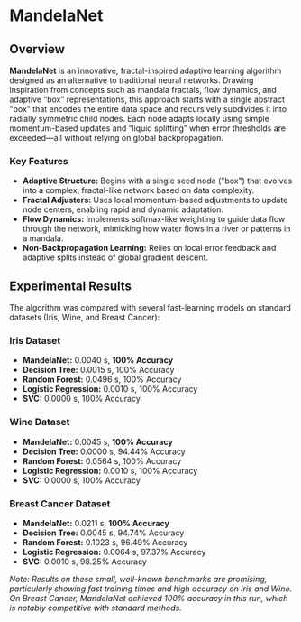 # MandelaNet

## Overview

**MandelaNet** is an innovative, fractal-inspired adaptive learning algorithm designed as an alternative to traditional neural networks. Drawing inspiration from concepts such as mandala fractals, flow dynamics, and adaptive “box” representations, this approach starts with a single abstract "box" that encodes the entire data space and recursively subdivides it into radially symmetric child nodes. Each node adapts locally using simple momentum-based updates and “liquid splitting” when error thresholds are exceeded—all without relying on global backpropagation.

### Key Features
- **Adaptive Structure:** Begins with a single seed node ("box") that evolves into a complex, fractal-like network based on data complexity.
- **Fractal Adjusters:** Uses local momentum-based adjustments to update node centers, enabling rapid and dynamic adaptation.
- **Flow Dynamics:** Implements softmax-like weighting to guide data flow through the network, mimicking how water flows in a river or patterns in a mandala.
- **Non-Backpropagation Learning:** Relies on local error feedback and adaptive splits instead of global gradient descent.

## Experimental Results

The algorithm was compared with several fast-learning models on standard datasets (Iris, Wine, and Breast Cancer):

### Iris Dataset
- **MandelaNet:** 0.0040 s, **100% Accuracy**
- **Decision Tree:** 0.0015 s, 100% Accuracy
- **Random Forest:** 0.0496 s, 100% Accuracy
- **Logistic Regression:** 0.0010 s, 100% Accuracy
- **SVC:** 0.0000 s, 100% Accuracy

### Wine Dataset
- **MandelaNet:** 0.0045 s, **100% Accuracy**
- **Decision Tree:** 0.0000 s, 94.44% Accuracy
- **Random Forest:** 0.0564 s, 100% Accuracy
- **Logistic Regression:** 0.0010 s, 100% Accuracy
- **SVC:** 0.0000 s, 100% Accuracy

### Breast Cancer Dataset
- **MandelaNet:** 0.0211 s, **100% Accuracy**
- **Decision Tree:** 0.0045 s, 94.74% Accuracy
- **Random Forest:** 0.1023 s, 96.49% Accuracy
- **Logistic Regression:** 0.0064 s, 97.37% Accuracy
- **SVC:** 0.0010 s, 98.25% Accuracy

*Note: Results on these small, well-known benchmarks are promising, particularly showing fast training times and high accuracy on Iris and Wine. On Breast Cancer, MandelaNet achieved 100% accuracy in this run, which is notably competitive with standard methods.*
